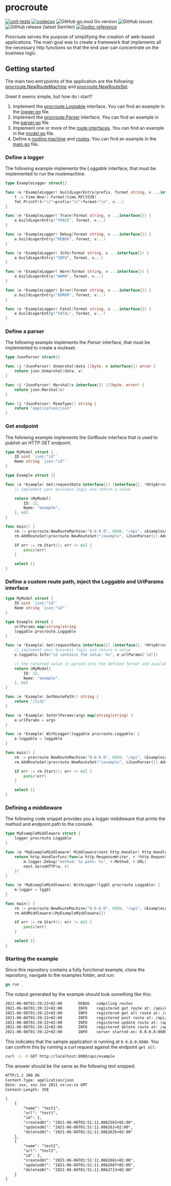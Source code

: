 # procroute

[![unit-tests](https://github.com/leonsteinhaeuser/procroute/actions/workflows/test.yml/badge.svg)](https://github.com/leonsteinhaeuser/procroute/actions/workflows/test.yml)
[![codecov](https://codecov.io/gh/leonsteinhaeuser/procroute/branch/main/graph/badge.svg?token=3OEL9ZLQRM)](https://codecov.io/gh/leonsteinhaeuser/procroute)
![GitHub go.mod Go version](https://img.shields.io/github/go-mod/go-version/leonsteinhaeuser/procroute)
![GitHub issues](https://img.shields.io/github/issues-raw/leonsteinhaeuser/procroute)
![GitHub release (latest SemVer)](https://img.shields.io/github/v/release/leonsteinhaeuser/procroute)
[![Godoc reference](https://godoc.org/github.com/leonsteinhaeuser/procroute?status.svg)](http://godoc.org/github.com/leonsteinhaeuser/procroute)

Procroute serves the purpose of simplifying the creation of web-based applications. The main goal was to create a framework that implements all the necessary http functions so that the end user can concentrate on the business logic.

## Getting started

The main two entrypoints of the application are the following: [procroute.NewRouteMachine](routemachine.go#L30) and [procroute.NewRouteSet](routeset.go#L32).

Great it seems simple, but how do i start?

1. Implement the [procroute.Loggable](logger.go#L3-L10) interface. You can find an example in the [logger.go](examples/logger.go) file.
2. Implement the [procroute.Parser](interfaces.go#L104-L112) interface. You can find an example in the [parser.go](examples/parser.go) file.
3. Implement one or more of the [route interfaces](interfaces.go#L12-L65). You can find an example in the [model.go](examples/model.go) file.
4. Define a [routing machine](routemachine.go#L30) and [routes](routeset.go#L32). You can find an example in the [main.go](examples/main.go) file.

### Define a logger

The following example implements the *Loggable* interface, that must be implemented to run the routemachine.

```go
type ExampleLogger struct{}

func (e *ExampleLogger) buildLogerEntry(prefix, format string, v ...interface{}) {
    t := time.Now().Format(time.RFC3339)
    fmt.Printf(t+"\t"+prefix+"\t"+format+"\n", v...)
}

func (e *ExampleLogger) Trace(format string, v ...interface{}) {
    e.buildLogerEntry("TRACE", format, v...)
}

func (e *ExampleLogger) Debug(format string, v ...interface{}) {
    e.buildLogerEntry("DEBUG", format, v...)
}

func (e *ExampleLogger) Info(format string, v ...interface{}) {
    e.buildLogerEntry("INFO", format, v...)
}

func (e *ExampleLogger) Warn(format string, v ...interface{}) {
    e.buildLogerEntry("WARN", format, v...)
}

func (e *ExampleLogger) Error(format string, v ...interface{}) {
    e.buildLogerEntry("ERROR", format, v...)
}

func (e *ExampleLogger) Fatal(format string, v ...interface{}) {
    e.buildLogerEntry("FATAL", format, v...)
}
```

### Define a parser

The following example implements the *Parser* interface, that must be implemented to create a routeset.

```go
type JsonParser struct{}

func (j *JsonParser) Unmarshal(data []byte, v interface{}) error {
    return json.Unmarshal(data, v)
}

func (j *JsonParser) Marshal(v interface{}) ([]byte, error) {
    return json.Marshal(v)
}

func (j *JsonParser) MimeType() string {
    return "application/json"
}
```

### Get endpoint

The following example implements the *GetRoute* interface that is used to publish an HTTP GET endpoint.

```go
type MyModel struct {
    ID uint `json:"id"`
    Name string `json:"id"`
}

type Example struct {}

func (e *Example) Get(requestData interface{}) (interface{}, *HttpError) {
    // implement your business logic and return a value

    return &MyModel{
        ID: 12,
        Name: "example",
    }, nil
}

func main() {
    rm := procroute.NewRouteMachine("0.0.0.0", 8080, "/api", &ExampleLogger{})
    rm.AddRouteSet(procroute.NewRouteSet("/example", &JsonParser{}).AddRoutes(&Example{}))

    if err := rm.Start(); err != nil {
        panic(err)
    }

    select {}
}
```

### Define a custom route path, inject the Loggable and UrlParams interface

```go
type MyModel struct {
    ID uint `json:"id"`
    Name string `json:"id"`
}

type Example struct {
    urlParams map[string]string
    loggable procroute.Loggable
}

func (e *Example) Get(requestData interface{}) (interface{}, *HttpError) {
    // implement your business logic and return a value
    e.loggable.Info("id contains the value: %s", e.urlParams["id"])

    // the returned value is parsed into the defined format and available at the get endpoint
    return &MyModel{
        ID: 12,
        Name: "example",
    }, nil
}

func (e *Example) GetRoutePath() string {
    return "/{id}"
}

func (e *Example) SetUrlParams(args map[string]string) {
    e.urlParams = args
}

func (e *Example) WithLogger(loggable procroute.Loggable) {
    e.loggable = loggable
}

func main() {
    rm := procroute.NewRouteMachine("0.0.0.0", 8080, "/api", &ExampleLogger{})
    rm.AddRouteSet(procroute.NewRouteSet("/example", &JsonParser{}).AddRoutes(&Example{}))

    if err := rm.Start(); err != nil {
        panic(err)
    }

    select {}
}

```

### Defining a middleware

The following code snippet provides you a logger middleware that prints the method and endpoint path to the console.

```go
type MyExampleMiddleware struct {
    logger procroute.Loggable
}

func (m *MyExampleMiddleware) Middleware(next http.Handler) http.Handler {
    return http.HandlerFunc(func(w http.ResponseWriter, r *http.Request) {
        m.logger.Debug("method: %s path: %s", r.Method, r.URL)
        next.ServeHTTP(w, r)
    })
}

func (m *MyExampleMiddleware) WithLogger(lggbl procroute.Loggable) {
    m.logger = lggbl
}

func main() {
    rm := procroute.NewRouteMachine("0.0.0.0", 8080, "/api", &ExampleLogger{})
    rm.AddMiddleware(&MyExampleMiddleware{})

    if err := rm.Start(); err != nil {
        panic(err)
    }

    select {}
}

```

### Starting the example

Since this repository contains a fully functional example, clone the repository, navigate to the examples folder, and run:

```go
go run .
```

The output generated by the example should look something like this:

```txt
2021-06-06T01:39:22+02:00       DEBUG   compiling routes
2021-06-06T01:39:22+02:00       INFO    registered get route at: /api/example/{id}
2021-06-06T01:39:22+02:00       INFO    registered get all route at: /api/example
2021-06-06T01:39:22+02:00       INFO    registered post route at: /api/example
2021-06-06T01:39:22+02:00       INFO    registered update route at: /api/example
2021-06-06T01:39:22+02:00       INFO    registered delete route at: /api/example/{id}
2021-06-06T01:39:22+02:00       INFO    server started on: 0.0.0.0:8080
```

This indicates that the sample application is running at `0.0.0.0:8080`. You can confirm this by running a curl request against the endpoint `get all`:

```bash
curl -i -X GET http://localhost:8080/api/example
```

The answer should be the same as the following text snipped:

```txt
HTTP/1.1 200 OK
Content-Type: application/json
Date: xxx, xxx Jun 2021 xx:xx:xx GMT
Content-Length: 358

[
    {
        "name": "test1",
        "url": "test1",
        "id": 1,
        "createdAt": "2021-06-06T01:51:11.0862583+02:00",
        "updatedAt": "2021-06-06T01:51:11.086261+02:00",
        "deletedAt": "2021-06-06T01:51:11.0862635+02:00"
    }, 
    {
        "name": "test2",
        "url": "test2",
        "id": 2,
        "createdAt": "2021-06-06T01:51:11.0862661+02:00",
        "updatedAt": "2021-06-06T01:51:11.0862687+02:00",
        "deletedAt": "2021-06-06T01:51:11.0862713+02:00"
    }
]
```
